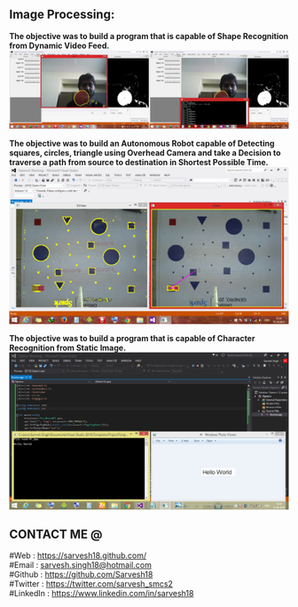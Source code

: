 Image Processing:
-----------------
**The objective was to build a program that is capable of Shape Recognition from Dynamic Video Feed.**
![OpenCV](https://github.com/Sarvesh18/Image-Processing/blob/master/OpenCV/OpenCV.jpg)


**The objective was to build an Autonomous Robot capable of Detecting squares, circles, triangle using Overhead Camera and take a Decision to traverse a path from source to destination in Shortest Possible Time.**
![Drishti](https://github.com/Sarvesh18/Image-Processing/blob/master/Drishti%20(Genero15)/Drishti_.png)


**The objective was to build a program that is capable of Character Recognition from Static Image.**
![OCR](https://github.com/Sarvesh18/Image-Processing/blob/master/OCR/OCR.png)


CONTACT ME @ 
------------
#Web : https://sarvesh18.github.com/ <br>
#Email : sarvesh.singh18@hotmail.com <br/>
#Github : https://github.com/Sarvesh18 <br/>
#Twitter : https://twitter.com/sarvesh_smcs2 <br/>
#LinkedIn : https://www.linkedin.com/in/sarvesh18 <br/>